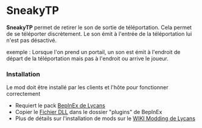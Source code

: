 # SneakyTP

**SneakyTP** permet de retirer le son de sortie de téléportation.
Cela permet de se téléporter discrètement.
Le son émit à l'entrée de la téléportation lui n'est pas désactivé.

exemple : Lorsque l'on prend un portail, un son est émit à l'endroit de départ de la téléportation mais pas à l'endroit ou arrive le joueur.


### Installation
Le mod doit être installé par les clients et l'hôte pour fonctionner correctement

- Requiert le pack [BepInEx de Lycans](https://github.com/lycans-modding/BepInExPack-Lycans/releases)
- Copier le [Fichier DLL](https://github.com/LloydHawkeye/Lycans-WolfCanTakeItem/releases) dans le dossier "plugins" de BepInEx
- Plus de détails sur l'installation de mods sur le [WIKI Modding de Lycans](https://lycans-modding.github.io/LMWiki/Jouer/Installer-des-mods/)
